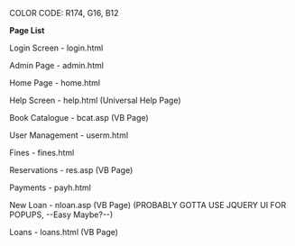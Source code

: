 COLOR CODE: R174, G16, B12


**Page List**

Login Screen - login.html

Admin Page - admin.html

Home Page - home.html

Help Screen - help.html (Universal Help Page)

Book Catalogue - bcat.asp (VB Page)

User Management - userm.html

Fines - fines.html

Reservations - res.asp (VB Page)

Payments - payh.html

New Loan - nloan.asp (VB Page) (PROBABLY GOTTA USE JQUERY UI FOR POPUPS, --Easy Maybe?--)

Loans - loans.html (VB Page)